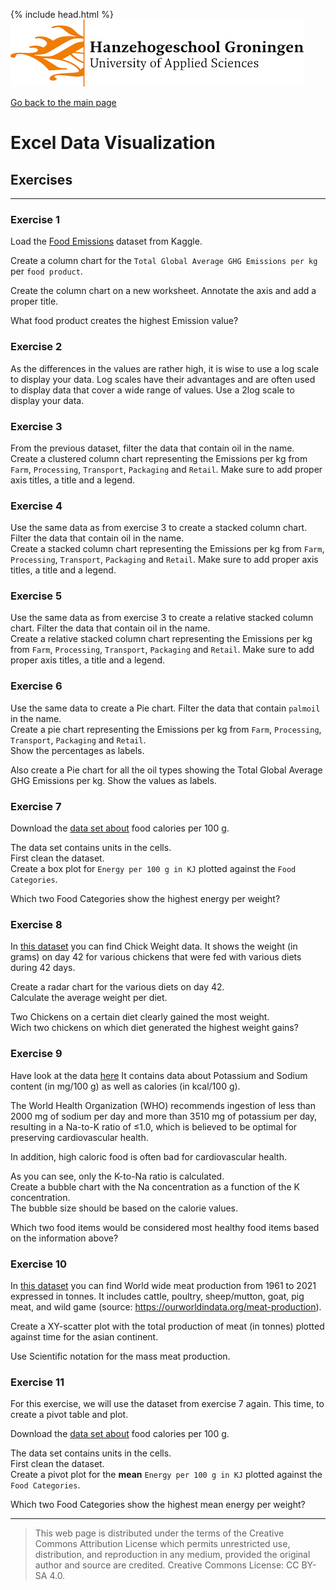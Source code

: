 {% include head.html %}
![Hanze](../hanze/hanze.png)

[Go back to the main page](../index.md)


# Excel Data Visualization

## Exercises

---

### Exercise 1

Load the [Food Emissions](https://www.kaggle.com/datasets/amandaroseknudsen/foodproductemissions?resource=download) dataset from Kaggle.

Create a column chart for the `Total Global Average GHG Emissions per kg` per `food product`.

Create the column chart on a new worksheet.
Annotate the axis and add a proper title.

What food product creates the highest Emission value?


### Exercise 2

As the differences in the values are rather high, it is wise to use a log scale to display your data. Log scales have their advantages and are often used to display data that cover a wide range of values. Use a 2log scale to display your data.

### Exercise 3

From the previous dataset, filter the data that contain oil in the name.  
Create a clustered column chart representing the Emissions per kg from `Farm`, `Processing`, `Transport`, `Packaging` and `Retail`. Make sure to add proper axis titles, a title and a legend.

### Exercise 4

Use the same data as from exercise 3 to create a stacked column chart. Filter the data that contain oil in the name.  
Create a stacked column chart representing the Emissions per kg from `Farm`, `Processing`, `Transport`, `Packaging` and `Retail`. Make sure to add proper axis titles, a title and a legend.

### Exercise 5

Use the same data as from exercise 3 to create a relative stacked column chart. Filter the data that contain oil in the name.  
Create a relative stacked column chart representing the Emissions per kg from `Farm`, `Processing`, `Transport`, `Packaging` and `Retail`. Make sure to add proper axis titles, a title and a legend.


### Exercise 6

Use the same data to create a Pie chart. Filter the data that contain `palmoil` in the name.  
Create a pie chart representing the Emissions per kg from `Farm`, `Processing`, `Transport`, `Packaging` and `Retail`.  
Show the percentages as labels.

Also create a Pie chart for all the oil types showing the Total Global Average GHG Emissions per kg. 
Show the values as labels.  


### Exercise 7

Download the [data set about](https://www.kaggle.com/datasets/kkhandekar/calories-in-food-items-per-100-grams) food calories per 100 g. 

The data set contains units in the cells.  
First clean the dataset.  
Create a box plot for `Energy per 100 g in KJ` plotted against the `Food Categories`.  

Which two Food Categories show the highest energy per weight?

### Exercise 8

In [this dataset](./files_12_data_visualization_exercises/exercise08/ChickWeight.csv) you can find Chick Weight data. It shows the weight (in grams) on day 42 for various chickens that were fed with various diets during 42 days.

Create a radar chart for the various diets on day 42.  
Calculate the average weight per diet.

Two Chickens on a certain diet clearly gained the most weight.  
Wich two chickens on which diet generated the highest weight gains?  

### Exercise 9

Have look at the data [here](./files_12_data_visualization_exercises/exercise09/data.csv)
It contains data about Potassium and Sodium content (in mg/100 g) as well as calories (in kcal/100 g).  

The World Health Organization (WHO) recommends ingestion of less than 2000 mg of sodium per day and more than 3510 mg of potassium per day, resulting in a Na-to-K ratio of ≤1.0, which is believed to be optimal for preserving cardiovascular health.

In addition, high caloric food is often bad for cardiovascular health.  

As you can see, only the K-to-Na ratio is calculated.   
Create a bubble chart with the Na concentration as a function of the K concentration.  
The bubble size should be based on the calorie values.  

Which two food items would be considered most healthy food items based on the information above?  

### Exercise 10

In [this dataset](./files_12_data_visualization_exercises/exercise10/meat-production-tonnes.csv) you can find World wide meat production from 1961 to 2021 expressed in tonnes. It includes cattle, poultry, sheep/mutton, goat, pig meat, and wild game (source: https://ourworldindata.org/meat-production). 

Create a XY-scatter plot with the total production of meat (in tonnes) plotted against time for the asian continent.  

Use Scientific notation for the mass meat production.  

### Exercise 11

For this exercise, we will use the dataset from exercise 7 again. This time, to create a pivot table and plot.

Download the [data set about](https://www.kaggle.com/datasets/kkhandekar/calories-in-food-items-per-100-grams) food calories per 100 g. 

The data set contains units in the cells.  
First clean the dataset.  
Create a pivot plot for the **mean** `Energy per 100 g in KJ` plotted against the `Food Categories`.  

Which two Food Categories show the highest mean energy per weight?
 

---


>This web page is distributed under the terms of the Creative Commons Attribution License which permits unrestricted use, distribution, and reproduction in any medium, provided the original author and source are credited.
>Creative Commons License: CC BY-SA 4.0.

